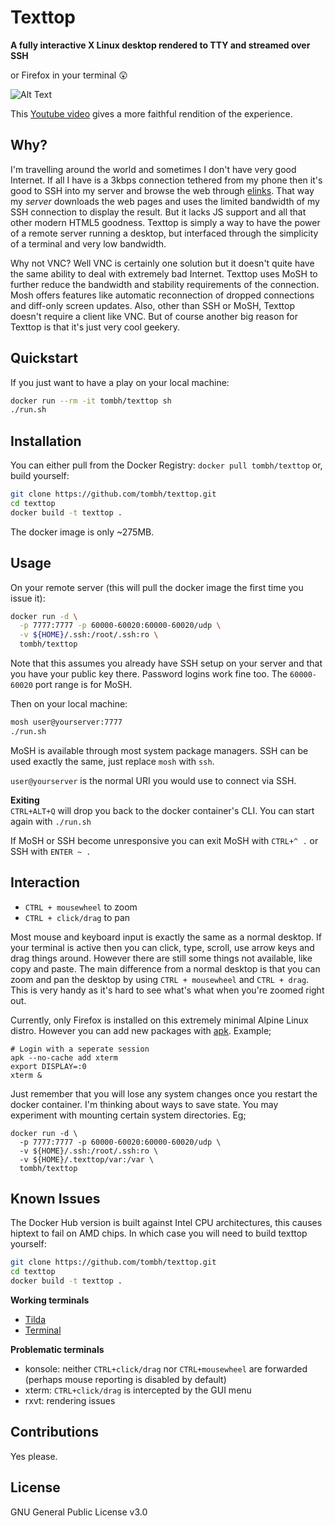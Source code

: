 # Texttop
**A fully interactive X Linux desktop rendered to TTY and streamed over SSH**

or Firefox in your terminal 😲

![Alt Text](https://i.imgur.com/jX3vhO4.gif)

This [Youtube video](https://www.youtube.com/watch?v=TE_D_fx_ut8) gives a more faithful rendition of the experience.

## Why?
I'm travelling around the world and sometimes I don't have very good Internet. If all I have is a 3kbps connection
tethered from my phone then it's good to SSH into my server and browse the web through [elinks](http://www.xteddy.org/elinks/).
That way my _server_ downloads the web pages and uses the limited bandwidth of my SSH connection to display the result. But
it lacks JS support and all that other modern HTML5 goodness. Texttop is simply a way to have the power of a remote
server running a desktop, but interfaced through the simplicity of a terminal and very low bandwidth.

Why not VNC? Well VNC is certainly one solution but it doesn't quite have the same ability to deal with extremely bad
Internet. Texttop uses MoSH to further reduce the bandwidth and stability requirements of the connection. Mosh offers features like
automatic reconnection of dropped connections and diff-only screen updates. Also, other than SSH or MoSH, Texttop doesn't
require a client like VNC. But of course another big reason for Texttop is that it's just very cool geekery.

## Quickstart
If you just want to have a play on your local machine:
```bash
docker run --rm -it tombh/texttop sh
./run.sh
```

## Installation
You can either pull from the Docker Registry:
`docker pull tombh/texttop`
or, build yourself:
```bash
git clone https://github.com/tombh/texttop.git
cd texttop
docker build -t texttop .
```
The docker image is only ~275MB.

## Usage
On your remote server (this will pull the docker image the first time you issue it):
```bash
docker run -d \
  -p 7777:7777 -p 60000-60020:60000-60020/udp \
  -v ${HOME}/.ssh:/root/.ssh:ro \
  tombh/texttop
```
Note that this assumes you already have SSH setup on your server and that you have your public key there. Password
logins work fine too. The `60000-60020` port range is for MoSH.

Then on your local machine:
```bash
mosh user@yourserver:7777
./run.sh
```
MoSH is available through most system package managers. SSH can be used exactly the same, just replace `mosh` with `ssh`.

`user@yourserver` is the normal URI you would use to connect via SSH.

**Exiting**    
`CTRL+ALT+Q` will drop you back to the docker container's CLI. You can start again with `./run.sh`

If MoSH or SSH become unresponsive you can exit MoSH with `CTRL+^ .` or SSH with `ENTER ~ .`

## Interaction
  * `CTRL + mousewheel` to zoom
  * `CTRL + click/drag` to pan

Most mouse and keyboard input is exactly the same as a normal desktop. If your terminal is active then you can click,
type, scroll, use arrow keys and drag things around. However there are still some things not available, like copy and
paste. The main difference from a normal desktop is that you can zoom and pan the desktop by using `CTRL + mousewheel` and
`CTRL + drag`. This is very handy as it's hard to see what's what when you're zoomed right out.

Currently, only Firefox is installed on this extremely minimal Alpine Linux distro. However you can add new packages
with [apk](https://wiki.alpinelinux.org/wiki/Alpine_Linux_package_management). Example;
```
# Login with a seperate session
apk --no-cache add xterm
export DISPLAY=:0
xterm &
```
Just remember that you will lose any system changes once you restart the docker container. I'm thinking about ways to
save state. You may experiment with mounting certain system directories. Eg;
```
docker run -d \
  -p 7777:7777 -p 60000-60020:60000-60020/udp \
  -v ${HOME}/.ssh:/root/.ssh:ro \
  -v ${HOME}/.texttop/var:/var \
  tombh/texttop
```

## Known Issues
The Docker Hub version is built against Intel CPU architectures, this causes hiptext to fail on AMD chips. In which
case you will need to build texttop yourself:
```bash
git clone https://github.com/tombh/texttop.git
cd texttop
docker build -t texttop .
```

**Working terminals**
  * [Tilda](https://github.com/lanoxx/tilda)
  * [Terminal](https://launchpad.net/pantheon-terminal)

**Problematic terminals**
  * konsole: neither `CTRL+click/drag` nor `CTRL+mousewheel` are forwarded (perhaps mouse reporting is disabled by default)
  * xterm: `CTRL+click/drag` is intercepted by the GUI menu
  * rxvt: rendering issues

## Contributions
Yes please.

## License
GNU General Public License v3.0
